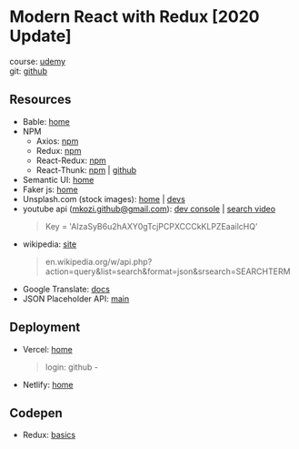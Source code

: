 # Modern React with Redux [2020 Update]

course: [udemy](https://www.udemy.com/course/react-redux/)  
git: [github](https://github.com/kozigh01/udemy_ModernReactWithRedux)  

## Resources
* Bable: [home](https://babeljs.io/)
* NPM  
   * Axios: [npm](https://www.npmjs.com/package/axios)  
   * Redux: [npm](https://www.npmjs.com/package/redux)  
   * React-Redux: [npm](https://www.npmjs.com/package/react-redux)
   * React-Thunk: [npm](https://www.npmjs.com/package/react-thunk) | [github](https://github.com/reduxjs/redux-thunk)
* Semantic UI: [home](https://semantic-ui.com/)
* Faker js: [home](https://github.com/marak/Faker.js/cd)
* Unsplash.com (stock images): [home](https://unsplash.com/) | [devs](https://unsplash.com/developers) 
* youtube api (mkozi.github@gmail.com): [dev console](https://console.developers.google.com/) | [search video](https://developers.google.com/youtube/v3/docs/search)
  > Key = 'AIzaSyB6u2hAXY0gTcjPCPXCCCkKLPZEaailcHQ'
* wikipedia: [site](https://www.wikipedia.org/)
  > en.wikipedia.org/w/api.php?action=query&list=search&format=json&srsearch=SEARCHTERM
* Google Translate: [docs](https://cloud.google.com/translate/docs)
* JSON Placeholder API: [main](https://jsonplaceholder.typicode.com/)

## Deployment
* Vercel: [home](https://vercel.com/)
   > login: github - 
* Netlify: [home](https://www.netlify.com/)

## Codepen
* Redux: [basics](https://codepen.io/kozigh01/pen/OJXVOoE?editors=0011)